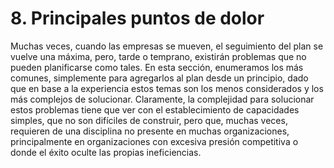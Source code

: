 # 8. Principales puntos de dolor

Muchas veces, cuando las empresas se mueven, el seguimiento del plan se vuelve una máxima, pero, tarde o temprano, existirán problemas que no pueden planificarse como tales. En esta sección, enumeramos los más comunes, simplemente para agregarlos al plan desde un principio, dado que en base a la experiencia estos temas son los menos considerados y los más complejos de solucionar. Claramente, la complejidad para solucionar estos problemas tiene que ver con el establecimiento de capacidades simples, que no son difíciles de construir, pero que, muchas veces, requieren de una disciplina no presente en muchas organizaciones, principalmente en organizaciones con excesiva presión competitiva o donde el éxito oculte las propias ineficiencias.
